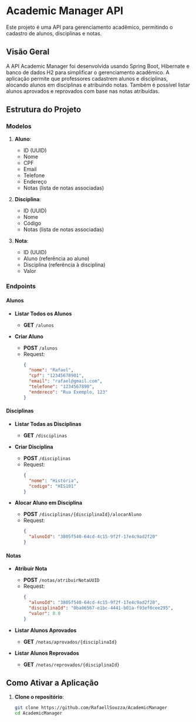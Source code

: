 # Academic Manager API

Este projeto é uma API para gerenciamento acadêmico, permitindo o cadastro de alunos, disciplinas e notas.

## Visão Geral

A API Academic Manager foi desenvolvida usando Spring Boot, Hibernate e banco de dados H2 para simplificar o gerenciamento acadêmico. A aplicação permite que professores cadastrem alunos e disciplinas, alocando alunos em disciplinas e atribuindo notas. Também é possível listar alunos aprovados e reprovados com base nas notas atribuídas.

## Estrutura do Projeto

### Modelos

1. **Aluno**:
    - ID (UUID)
    - Nome
    - CPF
    - Email
    - Telefone
    - Endereço
    - Notas (lista de notas associadas)

2. **Disciplina**:
    - ID (UUID)
    - Nome
    - Código
    - Notas (lista de notas associadas)

3. **Nota**:
    - ID (UUID)
    - Aluno (referência ao aluno)
    - Disciplina (referência à disciplina)
    - Valor

### Endpoints

#### Alunos

- **Listar Todos os Alunos**
    - **GET** `/alunos`

- **Criar Aluno**
    - **POST** `/alunos`
    - Request:
      ```json
      {
        "nome": "Rafael",
        "cpf": "12345678901",
        "email": "rafael@gmail.com",
        "telefone": "1234567890",
        "endereco": "Rua Exemplo, 123"
      }
      ```

#### Disciplinas

- **Listar Todas as Disciplinas**
    - **GET** `/disciplinas`

- **Criar Disciplina**
    - **POST** `/disciplinas`
    - Request:
      ```json
      {
        "nome": "História",
        "codigo": "HIS101"
      }
      ```

- **Alocar Aluno em Disciplina**
    - **POST** `/disciplinas/{disciplinaId}/alocarAluno`
    - Request:
      ```json
      {
        "alunoId": "3805f540-64cd-4c15-9f2f-17e4c9ad2f20"
      }
      ```

#### Notas

- **Atribuir Nota**
    - **POST** `/notas/atribuirNotaUUID`
    - Request:
      ```json
      {
        "alunoId": "3805f540-64cd-4c15-9f2f-17e4c9ad2f20",
        "disciplinaId": "0ba06567-e1bc-4441-b01a-f93ef0cee295",
        "valor": 8.0
      }
      ```

- **Listar Alunos Aprovados**
    - **GET** `/notas/aprovados/{disciplinaId}`

- **Listar Alunos Reprovados**
    - **GET** `/notas/reprovados/{disciplinaId}`

## Como Ativar a Aplicação

1. **Clone o repositório**:
   ```sh
   git clone https://github.com/RafaellSouzza/AcademicManager
   cd AcademicManager
